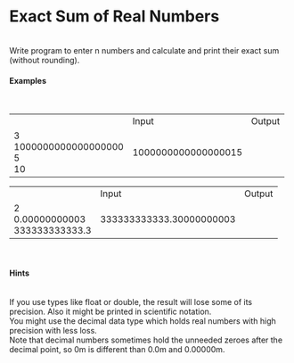 <h1>Exact Sum of Real Numbers</h1>
</br>
Write program to enter n numbers and calculate and print their exact sum (without rounding).
</br>
<h4>Examples</h4>
</br>
<table>
	<th>
		<td>Input</td>
		<td>Output</td>
	</th>
	<tr>
		<td>
			3 </br>
			1000000000000000000 </br>
			5 </br>
			10
		</td>
		<td>
			1000000000000000015
		</td>
	</tr>
</table>
<table>
	<th>
		<td>Input</td>
		<td>Output</td>
	</th>
	<tr>
		<td>
			2 </br>
			0.00000000003 </br>
			333333333333.3
		</td>
		<td>
			333333333333.30000000003
		</td>
	</tr>
</table>
</br>
<h4>Hints</h4>
</br>
If you use types like float or double, the result will lose some of its precision. Also it might be printed in scientific notation.</br>
You might use the decimal data type which holds real numbers with high precision with less loss.</br>
Note that decimal numbers sometimes hold the unneeded zeroes after the decimal point, so 0m is different than 0.0m and 0.00000m.</br>